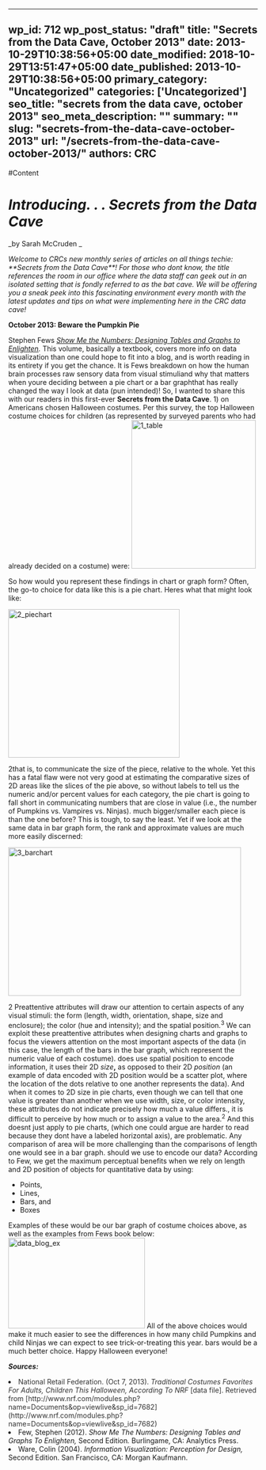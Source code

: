 
---
wp_id: 712
wp_post_status: "draft" 
title: "Secrets from the Data Cave, October 2013"
date: 2013-10-29T10:38:56+05:00
date_modified: 2018-10-29T13:51:47+05:00
date_published: 2013-10-29T10:38:56+05:00
primary_category: "Uncategorized"
categories: ['Uncategorized'] 
seo_title: "secrets from the data cave, october 2013"
seo_meta_description: ""
summary: "" 
slug: "secrets-from-the-data-cave-october-2013"
url: "/secrets-from-the-data-cave-october-2013/"
authors: CRC
---

#Content

# _**Introducing. . . Secrets from the Data Cave**_

_by Sarah McCruden _

<div>
<i>Welcome to CRCs new monthly series of articles on all things techie: **Secrets from the Data Cave**! For those who dont know, the title references the room in our office where the data staff can geek out in an isolated setting that is fondly referred to as the bat cave. We will be offering you a sneak peek into this fascinating environment every month with the latest updates and tips on what were implementing here in the CRC data cave!</i>

**October 2013: Beware the Pumpkin Pie**

Stephen Fews <i>[Show Me the Numbers: Designing Tables and Graphs to Enlighten](http://www.amazon.com/Show-Me-Numbers-Designing-Enlighten/dp/0970601999).</i> This volume, basically a textbook, covers more info on data visualization than one could hope to fit into a blog, and is worth reading in its entirety if you get the chance. It is Fews breakdown on how the human brain processes raw sensory data from visual stimuliand why that matters when youre deciding between a pie chart or a bar graphthat has really changed the way I look at data (pun intended)! So, I wanted to share this with our readers in this first-ever **Secrets from the Data Cave**.
1</sup>) on Americans chosen Halloween costumes. Per this survey, the top Halloween costume choices for children (as represented by surveyed parents who had already decided on a costume) were:
<img alt="1_table" class="aligncenter size-medium wp-image-714" height="300" src="https://www.inciter.io/wp-content/uploads/2013/10/1_table-251x300.jpg" width="251"/>

So how would you represent these findings in chart or graph form? Often, the go-to choice for data like this is a pie chart. Heres what that might look like:

<img alt="2_piechart" class="aligncenter size-medium wp-image-715" height="300" src="https://www.inciter.io/wp-content/uploads/2013/10/2_piechart-346x300.jpg" width="346"/>

2</sup>that is, to communicate the size of the piece, relative to the whole. Yet this has a fatal flaw were not very good at estimating the comparative sizes of 2D areas like the slices of the pie above, so without labels to tell us the numeric and/or percent values for each category, the pie chart is going to fall short in communicating numbers that are close in value (i.e., the number of Pumpkins vs. Vampires vs. Ninjas).
much</i> bigger/smaller each piece is than the one before? This is tough, to say the least. Yet if we look at the same data in bar graph form, the rank and approximate values are much more easily discerned:

<img alt="3_barchart" class="aligncenter size-medium wp-image-716" height="300" src="https://www.inciter.io/wp-content/uploads/2013/10/3_barchart-470x300.jpg" width="470"/>

2</sup> Preattentive attributes will draw our attention to certain aspects of any visual stimuli: the form (length, width, orientation, shape, size and enclosure); the color (hue and intensity); and the spatial position.<sup>3</sup> We can exploit these preattentive attributes when designing charts and graphs to focus the viewers attention on the most important aspects of the data (in this case, the length of the bars in the bar graph, which represent the numeric value of each costume).
does</i> use spatial position to encode information, it uses their 2D <i>size</i>**,** as opposed to their 2D <i>position</i> (an example of data encoded with 2D position would be a scatter plot, where the location of the dots relative to one another represents the data). And when it comes to 2D size in pie charts, even though we can tell that one value is greater than another when we use width, size, or color intensity, these attributes do not indicate precisely how much a value differs., it is difficult to perceive by how much or to assign a value to the area.<sup>2</sup> And this doesnt just apply to pie charts, (which one could argue are harder to read because they dont have a labeled horizontal axis), are problematic. Any comparison of area will be more challenging than the comparisons of length one would see in a bar graph. 
should</i> we use to encode our data? According to Few, we get the maximum perceptual benefits when we rely on length and 2D position of objects for quantitative data by using:
*   Points,
*   Lines,
*   Bars, and
*   Boxes

Examples of these would be our bar graph of costume choices above, as well as the examples from Fews book below:
<img alt="data_blog_ex" class="aligncenter size-full wp-image-893" height="183" src="https://www.inciter.io/wp-content/uploads/2013/10/data_blog_ex.jpg" width="276"/>
All of the above choices would make it much easier to see the differences in how many child Pumpkins and child Ninjas we can expect to see trick-or-treating this year.
bars </i>would be a much better choice.
Happy Halloween everyone!</strong>

_**Sources:**_

<li><span style="color: #333333;">National Retail Federation. (Oct 7, 2013). <i>Traditional Costumes Favorites For Adults, Children This Halloween, According To NRF </i>[data file]. Retrieved from [http://www.nrf.com/modules.php?name=Documents&op=viewlive&sp_id=7682](http://www.nrf.com/modules.php?name=Documents&op=viewlive&sp_id=7682)</li>
<li>Few, Stephen (2012). <i>Show Me The Numbers: Designing Tables and Graphs To Enlighten, </i>Second Edition<i>. </i>Burlingame, CA: Analytics Press.</li>
<li>Ware, Colin (2004). <i>Information Visualization: Perception for Design, </i>Second Edition. San Francisco, CA: Morgan Kaufmann. </li>

